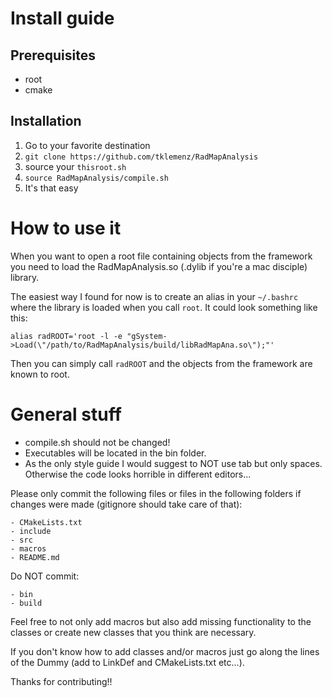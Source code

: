 # Install guide

## Prerequisites

* root
* cmake

## Installation

1. Go to your favorite destination
2. `git clone https://github.com/tklemenz/RadMapAnalysis`
3. source your `thisroot.sh`
4. `source RadMapAnalysis/compile.sh`
5. It's that easy

# How to use it

When you want to open a root file containing objects from the framework you need to load the RadMapAnalysis.so (.dylib if you're a mac disciple) library.

The easiest way I found for now is to create an alias in your `~/.bashrc` where the library is loaded when you call `root`.
It could look something like this:

`alias radROOT='root -l -e "gSystem->Load(\"/path/to/RadMapAnalysis/build/libRadMapAna.so\");"'`

Then you can simply call `radROOT` and the objects from the framework are known to root.

# General stuff

* compile.sh should not be changed!
* Executables will be located in the bin folder.
* As the only style guide I would suggest to NOT use tab but only spaces. Otherwise the code looks horrible in different editors...

Please only commit the following files or files in the following folders if changes were made (gitignore should take care of that):

	- CMakeLists.txt
	- include
	- src
	- macros
	- README.md

Do NOT commit:

	- bin
	- build


Feel free to not only add macros but also add missing functionality to the classes or create new classes that you think are necessary.

If you don't know how to add classes and/or macros just go along the lines of the Dummy (add to LinkDef and CMakeLists.txt etc...).

Thanks for contributing!!

